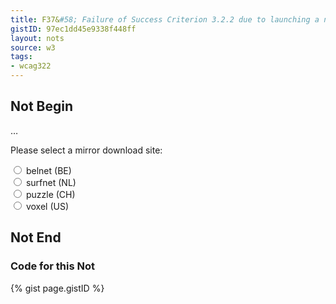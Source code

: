 ```yaml
---
title: F37&#58; Failure of Success Criterion 3.2.2 due to launching a new window without prior warning when the selection of a radio button, check box or select list is changed
gistID: 97ec1dd45e9338f448ff
layout: nots
source: w3
tags:
- wcag322
---
```


<h2 aria-describedby="{{ page.gistID }}">Not Begin</h2>
<div class="rendered-not">
<script type="text/JavaScript"> 
  function goToMirror(theInput) {
   var mirrorSite = "http://download." + theInput.value + "/"; 
   window.open(mirrorSite); 
  }
</script>
  …
<form name="mirror_form" id="mirror_form" action="" method="get">
       <p>Please select a mirror download site:</p> 
       <p> 
       <input type="radio" onclick="goToMirror(this);" name="mirror" 
       id="mirror_belnet" value="belnet.be" /> 
       <label for="mirror_belnet">belnet (<abbr>BE</abbr>)</label><br /> 
       <input type="radio" onclick="goToMirror(this);" name="mirror" 
       id="mirror_surfnet" value="surfnet.nl" /> 
       <label for="mirror_surfnet">surfnet (<abbr>NL</abbr>)</label><br /> 
       <input type="radio" onclick="goToMirror(this);" name="mirror" 
       id="mirror_puzzle" value="puzzle.ch" /> 
       <label for="mirror_puzzle">puzzle (<abbr>CH</abbr>)</label><br /> 
       <input type="radio" onclick="goToMirror(this);" name="mirror" 
       id="mirror_voxel" value="voxel.com" /> 
       <label for="mirror_voxel">voxel (<abbr>US</abbr>)</label><br /> 
       </p> 
</form>
</div> <!-- rendered-not -->

<h2 aria-describedby="{{ page.gistID }}">Not End</h2>

<h3 aria-describedby="{{ page.gistID }}">Code for this Not</h3>
{% gist page.gistID %}
